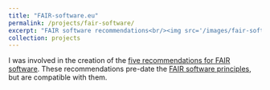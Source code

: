 ```yaml
---
title: "FAIR-software.eu"
permalink: /projects/fair-software/
excerpt: "FAIR software recommendations<br/><img src='/images/fair-software-eu.png'>"
collection: projects
---
```


I was involved in the creation of the [five recommendations for FAIR software](https://fair-software.eu/).
These recommendations pre-date the [FAIR software principles](/projects/FAIR4RS/), but are compatible with them.
